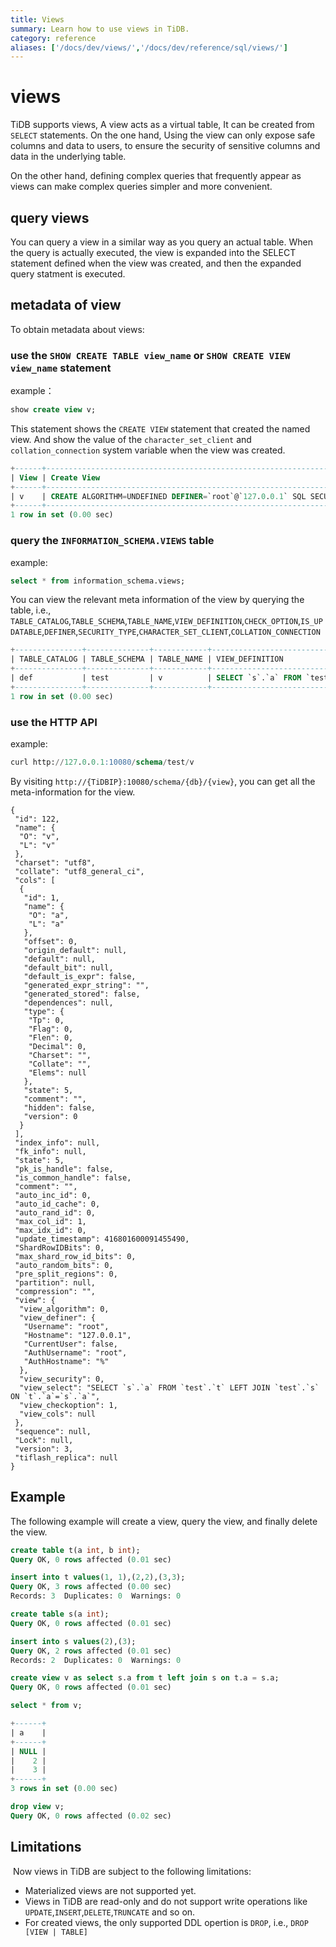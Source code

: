 ```yaml
---
title: Views
summary: Learn how to use views in TiDB.
category: reference
aliases: ['/docs/dev/views/','/docs/dev/reference/sql/views/']
---
```


# views

TiDB supports views, A view acts as a virtual table,  It can be created from `SELECT`  statements. On the one hand, Using the view can only expose safe columns and data to users, to ensure the security of sensitive columns and data in the underlying table.

On the other hand, defining complex queries that frequently appear as views can make complex queries simpler and more convenient.

## query views

You can query a view in a similar way as you query an actual table. When the query is actually executed, the view is expanded into the SELECT statement defined when the view was created, and then the expanded query statment is executed.

## metadata of view

To obtain metadata about views:

### use the `SHOW CREATE TABLE view_name` or `SHOW CREATE VIEW view_name` statement

example：

```sql
show create view v;
```

This statement shows the `CREATE VIEW` statement that created the named view. And show the value of the `character_set_client` and `collation_connection` system variable when the view was created.

```sql
+------+---------------------------------------------------------------------------------------------------------------------------------------------------------------------+----------------------+----------------------+
| View | Create View                                                                                                                                                         | character_set_client | collation_connection |
+------+---------------------------------------------------------------------------------------------------------------------------------------------------------------------+----------------------+----------------------+
| v    | CREATE ALGORITHM=UNDEFINED DEFINER=`root`@`127.0.0.1` SQL SECURITY DEFINER VIEW `v` (`a`) AS SELECT `s`.`a` FROM `test`.`t` LEFT JOIN `test`.`s` ON `t`.`a`=`s`.`a` | utf8                 | utf8_general_ci      |
+------+---------------------------------------------------------------------------------------------------------------------------------------------------------------------+----------------------+----------------------+
1 row in set (0.00 sec)
```

### query the `INFORMATION_SCHEMA.VIEWS` table

example:

```sql
select * from information_schema.views;
```

You can view the relevant meta information of the view by querying the table,  i.e., `TABLE_CATALOG`,`TABLE_SCHEMA`,`TABLE_NAME`,`VIEW_DEFINITION`,`CHECK_OPTION`,`IS_UPDATABLE`,`DEFINER`,`SECURITY_TYPE`,`CHARACTER_SET_CLIENT`,`COLLATION_CONNECTION`

```sql
+---------------+--------------+------------+------------------------------------------------------------------------+--------------+--------------+----------------+---------------+----------------------+----------------------+
| TABLE_CATALOG | TABLE_SCHEMA | TABLE_NAME | VIEW_DEFINITION                                                        | CHECK_OPTION | IS_UPDATABLE | DEFINER        | SECURITY_TYPE | CHARACTER_SET_CLIENT | COLLATION_CONNECTION |
+---------------+--------------+------------+------------------------------------------------------------------------+--------------+--------------+----------------+---------------+----------------------+----------------------+
| def           | test         | v          | SELECT `s`.`a` FROM `test`.`t` LEFT JOIN `test`.`s` ON `t`.`a`=`s`.`a` | CASCADED     | NO           | root@127.0.0.1 | DEFINER       | utf8                 | utf8_general_ci      |
+---------------+--------------+------------+------------------------------------------------------------------------+--------------+--------------+----------------+---------------+----------------------+----------------------+
1 row in set (0.00 sec)
```

### use the HTTP API

example:

```sql
curl http://127.0.0.1:10080/schema/test/v
```

By visiting `http://{TiDBIP}:10080/schema/{db}/{view}`, you can  get all the meta-information for the view.

```shell
{
 "id": 122,
 "name": {
  "O": "v",
  "L": "v"
 },
 "charset": "utf8",
 "collate": "utf8_general_ci",
 "cols": [
  {
   "id": 1,
   "name": {
    "O": "a",
    "L": "a"
   },
   "offset": 0,
   "origin_default": null,
   "default": null,
   "default_bit": null,
   "default_is_expr": false,
   "generated_expr_string": "",
   "generated_stored": false,
   "dependences": null,
   "type": {
    "Tp": 0,
    "Flag": 0,
    "Flen": 0,
    "Decimal": 0,
    "Charset": "",
    "Collate": "",
    "Elems": null
   },
   "state": 5,
   "comment": "",
   "hidden": false,
   "version": 0
  }
 ],
 "index_info": null,
 "fk_info": null,
 "state": 5,
 "pk_is_handle": false,
 "is_common_handle": false,
 "comment": "",
 "auto_inc_id": 0,
 "auto_id_cache": 0,
 "auto_rand_id": 0,
 "max_col_id": 1,
 "max_idx_id": 0,
 "update_timestamp": 416801600091455490,
 "ShardRowIDBits": 0,
 "max_shard_row_id_bits": 0,
 "auto_random_bits": 0,
 "pre_split_regions": 0,
 "partition": null,
 "compression": "",
 "view": {
  "view_algorithm": 0,
  "view_definer": {
   "Username": "root",
   "Hostname": "127.0.0.1",
   "CurrentUser": false,
   "AuthUsername": "root",
   "AuthHostname": "%"
  },
  "view_security": 0,
  "view_select": "SELECT `s`.`a` FROM `test`.`t` LEFT JOIN `test`.`s` ON `t`.`a`=`s`.`a`",
  "view_checkoption": 1,
  "view_cols": null
 },
 "sequence": null,
 "Lock": null,
 "version": 3,
 "tiflash_replica": null
}
```

## Example

The following example will create a view, query the view, and finally delete the view.

```sql
create table t(a int, b int);
Query OK, 0 rows affected (0.01 sec)
```

```sql
insert into t values(1, 1),(2,2),(3,3);
Query OK, 3 rows affected (0.00 sec)
Records: 3  Duplicates: 0  Warnings: 0
```

```sql
create table s(a int);
Query OK, 0 rows affected (0.01 sec)
```

```sql
insert into s values(2),(3);
Query OK, 2 rows affected (0.01 sec)
Records: 2  Duplicates: 0  Warnings: 0
```

```sql
create view v as select s.a from t left join s on t.a = s.a;
Query OK, 0 rows affected (0.01 sec)
```

```sql
select * from v;
```

```sql
+------+
| a    |
+------+
| NULL |
|    2 |
|    3 |
+------+
3 rows in set (0.00 sec)
```

```sql
drop view v;
Query OK, 0 rows affected (0.02 sec)
```

## Limitations

 Now views in TiDB are subject to the following limitations:

* Materialized views are not supported yet.
* Views in TiDB are read-only and do not support write operations like  `UPDATE`,`INSERT`,`DELETE`,`TRUNCATE` and so on.
* For created views,  the only supported DDL opertion is `DROP`, i.e., `DROP [VIEW | TABLE]`
